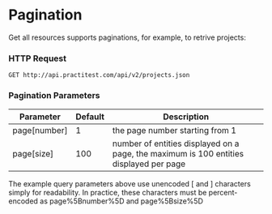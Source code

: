# Pagination

Get all resources supports paginations, for example, to retrive projects:

### HTTP Request

`GET http://api.practitest.com/api/v2/projects.json`

### Pagination Parameters

Parameter | Default | Description
--------- | ------- | -----------
page[number] | 1 | the page number starting from 1
page[size] | 100 | number of entities displayed on a page, the maximum is 100 entities displayed per page

<aside class="notice">
The example query parameters above use unencoded [ and ] characters simply for readability. In practice, these characters must be percent-encoded as page%5Bnumber%5D and page%5Bsize%5D
</aside>
